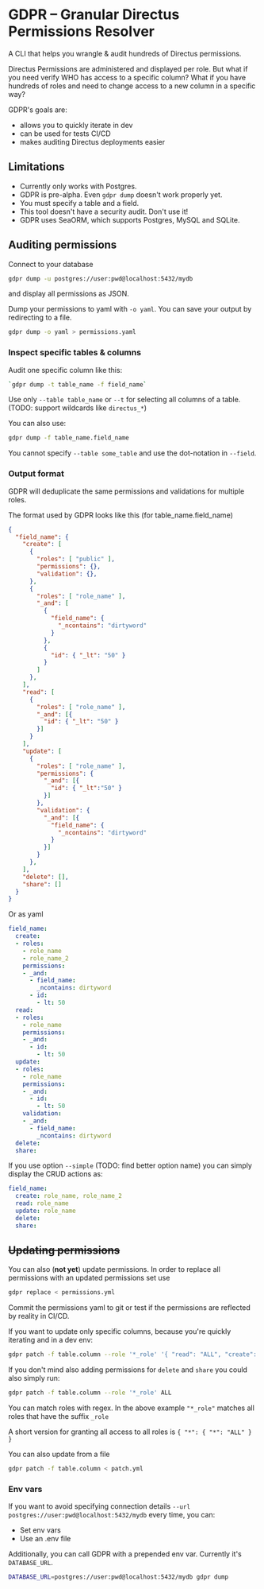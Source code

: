 # GDPR – Granular Directus Permissions Resolver

A CLI that helps you wrangle & audit hundreds of Directus permissions.

Directus Permissions are administered and displayed per role. But what if you need verify WHO
has access to a specific column? What if you have hundreds of roles and need to change access
to a new column in a specific way?

GDPR's goals are:

* allows you to quickly iterate in dev
* can be used for tests CI/CD
* makes auditing Directus deployments easier

## Limitations

* Currently only works with Postgres.
* GDPR is pre-alpha. Even `gdpr dump` doesn't work properly yet.
* You must specify a table and a field.
* This tool doesn't have a security audit. Don't use it!
* GDPR uses SeaORM, which supports Postgres, MySQL and SQLite.

## Auditing permissions

Connect to your database

```bash
gdpr dump -u postgres://user:pwd@localhost:5432/mydb
```

and display all permissions as JSON.

Dump your permissions to yaml with `-o yaml`. You can save your output by redirecting to a file.

```bash
gdpr dump -o yaml > permissions.yaml
```

### Inspect specific tables & columns

Audit one specific column like this:

```bash
`gdpr dump -t table_name -f field_name`
```

Use only `--table table_name` or `--t` for selecting all columns of a table. (TODO: support wildcards like `directus_*`)

You can also use:

```bash
gdpr dump -f table_name.field_name
```

You cannot specify `--table some_table` and use the dot-notation in `--field`.

### Output format

GDPR will deduplicate the same permissions and validations for multiple roles.

The format used by GDPR looks like this (for table_name.field_name)

```json
{
  "field_name": {
    "create": [
      {
        "roles": [ "public" ],
        "permissions": {},
        "validation": {},
      },
      {
        "roles": [ "role_name" ],
        "_and": [
          {
            "field_name": {
              "_ncontains": "dirtyword"
            }
          },
          {
            "id": { "_lt": "50" }
          }
        ]
      },
    ],
    "read": [
      {
        "roles": [ "role_name" ],
        "_and": [{
          "id": { "_lt": "50" }
        }]
      }
    ],
    "update": [
      {
        "roles": [ "role_name" ],
        "permissions": {
          "_and": [{
            "id": { "_lt":"50" }
          }]
        },
        "validation": {
          "_and": [{
            "field_name": {
              "_ncontains": "dirtyword"
            }
          }]
        }
      },
    ],
    "delete": [],
    "share": []
  }
}
```

Or as yaml

```yaml
field_name:
  create:
  - roles:
    - role_name
    - role_name_2
    permissions:
    - _and:
      - field_name:
        _ncontains: dirtyword
      - id:
        - lt: 50
  read:
  - roles:
    - role_name
    permissions:
    - _and:
      - id:
        - lt: 50
  update:
  - roles:
    - role_name
    permissions:
    - _and:
      - id:
        - lt: 50
    validation:
    - _and:
      - field_name:
        _ncontains: dirtyword
  delete:
  share:
```

If you use option `--simple` (TODO: find better option name) you can simply display the CRUD actions as:

```yaml
field_name:
  create: role_name, role_name_2
  read: role_name
  update: role_name
  delete:
  share:
```

## ~~Updating permissions~~

You can also (**not yet**) update permissions.
In order to replace all permissions with an updated permissions set use

```bash
gdpr replace < permissions.yml
```

Commit the permissions yaml to git or test if the permissions are reflected by reality in CI/CD.

If you want to update only specific columns, because you're quickly iterating and in a dev env:

```bash
gdpr patch -f table.column --role '*_role' '{ "read": "ALL", "create": "ALL", "update": "ALL" }'
```

If you don't mind also adding permissions for `delete` and `share` you could also simply run:

```bash
gdpr patch -f table.column --role '*_role' ALL
```

You can match roles with regex. In the above example `"*_role"` matches all roles that have the
suffix `_role`

A short version for granting all access to all roles is `{ "*": { "*": "ALL" } }`

You can also update from a file

```bash
gdpr patch -f table.column < patch.yml
```

### Env vars

If you want to avoid specifying connection details `--url postgres://user:pwd@localhost:5432/mydb`
every time, you can:

* Set env vars
* Use an .env file

Additionally, you can call GDPR with a prepended env var. Currently it's `DATABASE_URL`.

```bash
DATABASE_URL=postgres://user:pwd@localhost:5432/mydb gdpr dump
```
